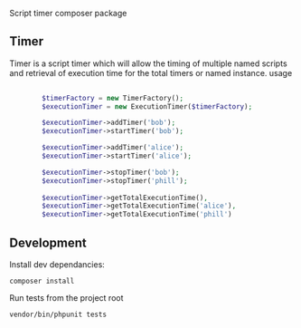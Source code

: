 Script timer composer package
## Timer
Timer is a script timer which will allow the timing of multiple named scripts and retrieval of execution time for the total timers or named instance.
usage

```php
        
        $timerFactory = new TimerFactory();
        $executionTimer = new ExecutionTimer($timerFactory);

        $executionTimer->addTimer('bob');
        $executionTimer->startTimer('bob');

        $executionTimer->addTimer('alice');
        $executionTimer->startTimer('alice');

        $executionTimer->stopTimer('bob');
        $executionTimer->stopTimer('phill');
        
        $executionTimer->getTotalExecutionTime(),
        $executionTimer->getTotalExecutionTime('alice'),
        $executionTimer->getTotalExecutionTime('phill')

```

Development
-----------

Install dev dependancies:

```
composer install
```

Run tests from the project root

```
vendor/bin/phpunit tests
```
 
